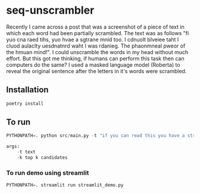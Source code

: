 # seq-unscrambler
Recently I came across a post that was a screenshot of a piece of text in which each word had been partially scrambled. The text was as follows "fi yuo cna raed tihs, yuo hvae a sgtrane mnid too. I cdnuolt blveiee taht I cluod aulaclty uesdnatnrd waht I was rdanieg. The phaonmneal pweor of the hmuan mind!". I could unscramble the words in my head without much effort. But this got me thinking, if humans can perform this task then can computers do the same? 
I used a masked language model (Roberta) to reveal the original sentence after the letters in it's words were scrambled.

## Installation
```python
poetry install
```

## To run
```python
PYTHONPATH=. python src/main.py -t "if you can read this you have a strange mind too" -k 1

args:
    -t text
    -k top k candidates
```
### To run demo using streamlit
```python
PYTHONPATH=. streamlit run streamlit_demo.py
```
